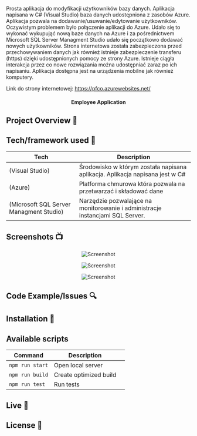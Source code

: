 Prosta aplikacja do modyfikacji użytkowników bazy danych. 
Aplikacja napisana w C# (Visual Studio) baza danych udostępniona z zasobów Azure.
Aplikacja pozwala na dodawanie/usuwanie/edytowanie użytkowników. Oczywistym problemem było połączenie aplikacji do Azure.
Udało się to wykonać wykupująć nową baze danych na Azure i za pośrednictwem Microsoft SQL Server Managment Studio udało się początkowo dodawać nowych użytkowników.
Strona internetowa została zabezpieczona przed przechowywaniem danych jak również istnieje zabezpieczenie transferu (https) dzięki udostępnionych pomocy ze strony Azure.
Istnieje ciągła interakcja przez co nowe rozwiązania można udostępniać zaraz po ich napisaniu.
Aplikacja dostępna jest na urządzenia mobilne jak również komputery.

Link do strony internetowej: https://pfco.azurewebsites.net/


<h4 align="center">Employee Application</h4>


## Project Overview 🎉

## Tech/framework used 🔧

| Tech                                                    | Description                              |
| ------------------------------------------------------- | ---------------------------------------- |
| (Visual Studio)                           | Środowisko w którym została napisana aplikacja. Aplikacja napisana jest w C#  |
| (Azure)                           | Platforma chmurowa która pozwala na przetwarzać i składować dane  |
| (Microsoft SQL Server Managment Studio)                           | Narzędzie pozwalające na monitorowanie i administracje instancjami SQL Server.   |


## Screenshots 📺

<p align="center">
    <img src="" alt="Screenshot">
</p>

<p align="center">
    <img src="" alt="Screenshot">
</p>

<p align="center">
    <img src="" alt="Screenshot">
</p>

## Code Example/Issues 🔍


## Installation 💾

## Available scripts

| Command                   | Description                   |     |
| ------------------------- | ----------------------------- | --- |
| `npm run start`           | Open local server             |     |
| `npm run build`           | Create optimized build        |     |
| `npm run test`            | Run tests                     |     |


## Live 📍

## License 🔱
